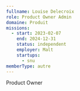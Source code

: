```yaml
---
fullname: Louise Delecroix
role: Product Owner Admin
domaine: Produit
missions:
  - start: 2023-02-07
    end: 2024-12-31
    status: independent
    employer: Malt
    startups:
      - snu
memberType: autre
---
```

Product Owner